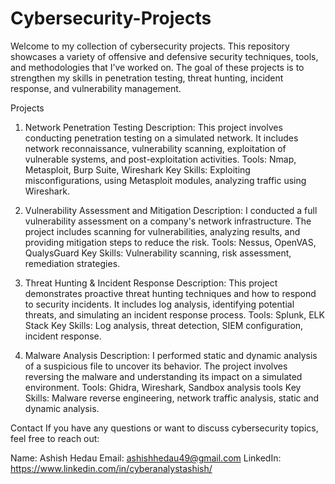 # Cybersecurity-Projects

Welcome to my collection of cybersecurity projects. This repository showcases a variety of offensive and defensive security techniques, tools, and methodologies that I’ve worked on. The goal of these projects is to strengthen my skills in penetration testing, threat hunting, incident response, and vulnerability management.

Projects
1. Network Penetration Testing
Description: This project involves conducting penetration testing on a simulated network. It includes network reconnaissance, vulnerability scanning, exploitation of vulnerable systems, and post-exploitation activities.
Tools: Nmap, Metasploit, Burp Suite, Wireshark
Key Skills: Exploiting misconfigurations, using Metasploit modules, analyzing traffic using Wireshark.

2. Vulnerability Assessment and Mitigation
Description: I conducted a full vulnerability assessment on a company's network infrastructure. The project includes scanning for vulnerabilities, analyzing results, and providing mitigation steps to reduce the risk.
Tools: Nessus, OpenVAS, QualysGuard
Key Skills: Vulnerability scanning, risk assessment, remediation strategies.

3. Threat Hunting & Incident Response
Description: This project demonstrates proactive threat hunting techniques and how to respond to security incidents. It includes log analysis, identifying potential threats, and simulating an incident response process.
Tools: Splunk, ELK Stack
Key Skills: Log analysis, threat detection, SIEM configuration, incident response.

4. Malware Analysis
Description: I performed static and dynamic analysis of a suspicious file to uncover its behavior. The project involves reversing the malware and understanding its impact on a simulated environment.
Tools: Ghidra, Wireshark, Sandbox analysis tools
Key Skills: Malware reverse engineering, network traffic analysis, static and dynamic analysis.

Contact
If you have any questions or want to discuss cybersecurity topics, feel free to reach out:

Name: Ashish Hedau
Email: ashishhedau49@gmail.com
LinkedIn: https://www.linkedin.com/in/cyberanalystashish/

